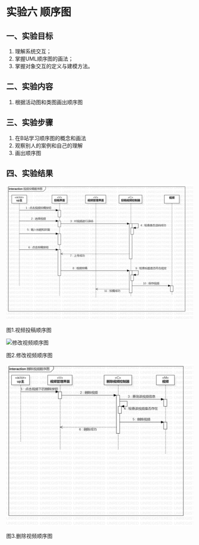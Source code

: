 # 实验六 顺序图

## 一、实验目标

1. 理解系统交互；
2. 掌握UML顺序图的画法；
3. 掌握对象交互的定义与建模方法。

## 二、实验内容

1. 根据活动图和类图画出顺序图  

## 三、实验步骤

1. 在B站学习顺序图的概念和画法  
2. 观察别人的案例和自己的理解  
3. 画出顺序图  

## 四、实验结果

![视频投稿顺序图](./视频投稿顺序图.png)

图1.视频投稿顺序图

![修改视频顺序图](./修改视频顺序图.png)

图2.修改视频顺序图

![删除视频顺序图](./删除视频顺序图.png)

图3.删除视频顺序图
